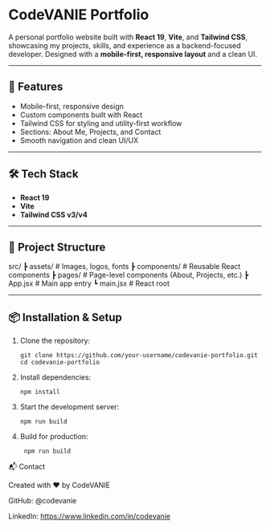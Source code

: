 # CodeVANIE Portfolio

A personal portfolio website built with **React 19**, **Vite**, and **Tailwind CSS**, showcasing my projects, skills, and experience as a backend-focused developer. Designed with a **mobile-first, responsive layout** and a clean UI.

---

## 🚀 Features
- Mobile-first, responsive design
- Custom components built with React
- Tailwind CSS for styling and utility-first workflow
- Sections: About Me, Projects, and Contact
- Smooth navigation and clean UI/UX

---

## 🛠️ Tech Stack
- **React 19**
- **Vite**
- **Tailwind CSS v3/v4**

---

## 📂 Project Structure
src/
┣ assets/ # Images, logos, fonts
┣ components/ # Reusable React components
┣ pages/ # Page-level components (About, Projects, etc.)
┣ App.jsx # Main app entry
┗ main.jsx # React root

---

## 📦 Installation & Setup
1. Clone the repository:
   ```
   git clone https://github.com/your-username/codevanie-portfolio.git
   cd codevanie-portfolio
   ```

2. Install dependencies:
   ```
   npm install
   ```
3. Start the development server:
   ```
   npm run build
   
   ```
4. Build for production:
   ```
    npm run build
   
   ```


📬 Contact

Created with ❤️ by CodeVANIE

GitHub: @codevanie

LinkedIn: https://www.linkedin.com/in/codevanie

